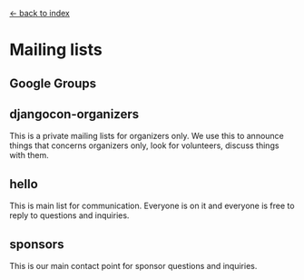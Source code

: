 [<- back to index](../README.md)

# Mailing lists

## Google Groups

## djangocon-organizers

This is a private mailing lists for organizers only. We use this to announce things that concerns organizers only, look for volunteers, discuss things with them.

## hello

This is main list for communication. Everyone is on it and everyone is free to reply to questions and inquiries.

## sponsors

This is our main contact point for sponsor questions and inquiries.
